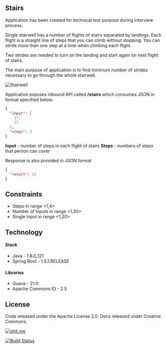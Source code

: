## Stairs

Application has been created for technical test purpose during interview process.

Single stairwell has a number of flights of stairs separated by landings. 
Each flight is a straight line of steps that you can climb without stopping.  You can stride more than one step at a time when climbing each flight. 

Two strides are needed to turn on the landing and start again on next flight of stairs.

The main purpose of application is to find minimum number of strides necessary to go through the whole stairwell.

![Stairwell](https://cdn.rawgit.com/GarciaPL/Stairs/c6dd8b0f/images/stairs.png)

Application exposes inbound API called **/stairs** which consumes JSON in format specified below.

```json
{
  "input": [
    17,
    17
  ],
  "steps": 3
}
```

**Input** - number of steps in each flight of stairs
**Steps** - numbers of steps that person can cover

Response is also provided in JSON format
```json
{
  "result": 14
}
```

## Constraints
 
- Steps in range <1,4>
- Number of Inputs in range <1,30>
- Single Input in range <1,20>

## Technology

#### Stack

- Java - 1.8.0_121
- Spring Boot - 1.5.1.RELEASE

#### Libraries

- Guava - 21.0
- Apache Commons IO - 2.5

## License
Code released under the  Apache License 2.0. Docs released under Creative Commons.

[![ghit.me](https://ghit.me/badge.svg?repo=GarciaPL/Stairs)](https://ghit.me/repo/GarciaPL/Stairs)

[![Build Status](https://travis-ci.org/GarciaPL/Stairs.svg?branch=master)](https://travis-ci.org/GarciaPL/Stairs)